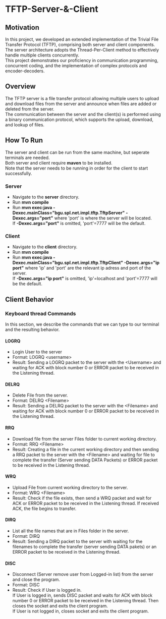 # TFTP-Server-&-Client

## Motivation
In this project, we developed an extended implementation of the Trivial File Transfer Protocol (TFTP), comprising both server and client components. <br/>
The server architecture adopts the Thread-Per-Client method to effectively handle multiple clients concurrently. <br/>
This project demonstrates our proficiency in communication programming, concurrent coding, and the implementation of complex protocols and encoder-decoders.

## Overview
The TFTP server is a file transfer protocol allowing multiple users to upload and download files from the server and
announce when files are added or deleted from the server. <br/>
The communication between the server and the client(s) is performed using a binary communication protocol, which supports the upload, download, and lookup of files.

## How To Run
The server and client can be run from the same machine, but seperate terminals are needed. <br/>
Both server and client require **maven** to be installed. <br/>
Note that the server needs to be running in order for the client to start successfully. 

### Server
+ Navigate to the **server** directory.
+ Run **mvn compile**
+ Run **mvn exec:java -Dexec.mainClass="bgu.spl.net.impl.tftp.TftpServer" -Dexec.args="port"** where 'port' is where the server will be located. <br/>
If **-Dexec.args="port"** is omitted, 'port'=7777 will be the default.

### Client
+ Navigate to the **client** directory.
+ Run **mvn compile**
+ Run **mvn exec:java -Dexec.mainClass="bgu.spl.net.impl.tftp.TftpClient" -Dexec.args="ip port"** where 'ip' and 'port' are the relevant ip adress and port of the server. <br/>
If **-Dexec.args="ip port"** is omitted, 'ip'=localhost and 'port'=7777 will be the default.

## Client Behavior

### Keyboard thread Commands
In this section, we describe the commands that we can type to our terminal and the resulting behavior.
#### LOGRQ
+ Login User to the server
+ Format: LOGRQ <username\>
+ Result: Sending a LOGRQ packet to the server with the <Username\> and waiting for ACK with block
number 0 or ERROR packet to be received in the Listening thread.
#### DELRQ
+ Delete File from the server.
+ Format: DELRQ <Filename\>
+ Result: Sending a DELRQ packet to the server with the <Filename\> and waiting for ACK with block number
0 or ERROR packet to be received in the Listening thread.
#### RRQ
+ Download file from the server Files folder to current working directory.
+ Format: RRQ <Filename\>
+ Result: Creating a file in the current working directory and then sending a RRQ packet to the server with
the <Filename\> and waiting for file to complete the transfer (Server sending DATA Packets) or ERROR
packet to be received in the Listening thread.
#### WRQ
+ Upload File from current working directory to the server.
+ Format: WRQ <Filename\>
+ Result: Check if the file exists, then send a WRQ packet and wait for ACK or ERROR packet to be received in
the Listening thread. If received ACK, the file begins to transfer.
#### DIRQ
+ List all the file names that are in Files folder in the server.
+ Format: DIRQ
+ Result: Sending a DIRQ packet to the server with waiting for the filenames to complete the transfer (server
sending DATA pakets) or an ERROR packet to be received in the Listening thread.
#### DISC
+ Disconnect (Server remove user from Logged-in list) from the server and close the program.
+ Format: DISC
+  Result: Check if User is logged in. <br/>
If User is logged in, sends DISC packet and waits for ACK with block number 0 or ERROR packet to
be received in the Listening thread. Then closes the socket and exits the client program. <br/>
If User is not logged in, closes socket and exits the client program.